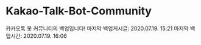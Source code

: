 # Kakao-Talk-Bot-Community
 카카오톡 봇 커뮤니티의 백업입니다!
마지막 백업게시글: 2020.07.19. 15:21
마지막 백업시간: 2020.07.19. 16:06